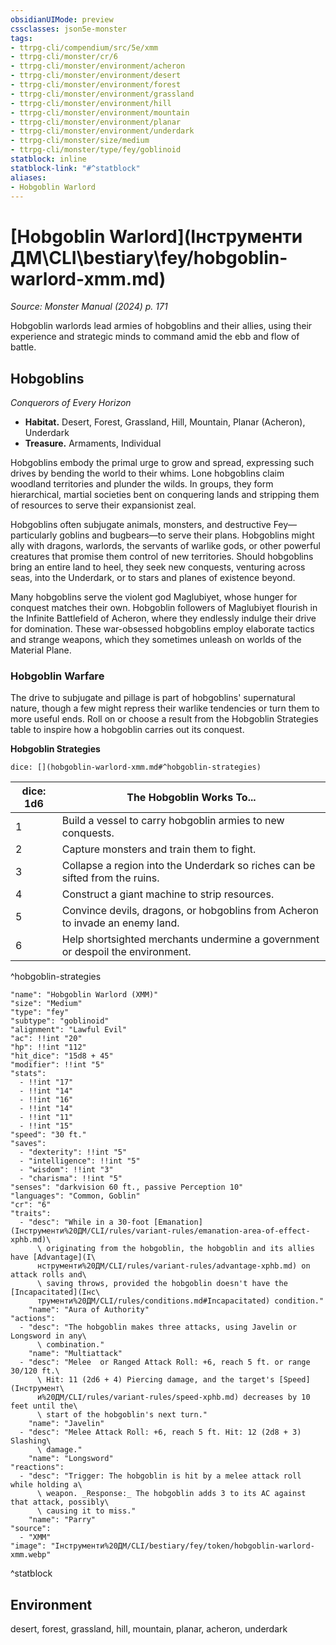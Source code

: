 ```yaml
---
obsidianUIMode: preview
cssclasses: json5e-monster
tags:
- ttrpg-cli/compendium/src/5e/xmm
- ttrpg-cli/monster/cr/6
- ttrpg-cli/monster/environment/acheron
- ttrpg-cli/monster/environment/desert
- ttrpg-cli/monster/environment/forest
- ttrpg-cli/monster/environment/grassland
- ttrpg-cli/monster/environment/hill
- ttrpg-cli/monster/environment/mountain
- ttrpg-cli/monster/environment/planar
- ttrpg-cli/monster/environment/underdark
- ttrpg-cli/monster/size/medium
- ttrpg-cli/monster/type/fey/goblinoid
statblock: inline
statblock-link: "#^statblock"
aliases:
- Hobgoblin Warlord
---
```

# [Hobgoblin Warlord](Інструменти ДМ\CLI\bestiary\fey/hobgoblin-warlord-xmm.md)
*Source: Monster Manual (2024) p. 171*  

Hobgoblin warlords lead armies of hobgoblins and their allies, using their experience and strategic minds to command amid the ebb and flow of battle.

## Hobgoblins

*Conquerors of Every Horizon*

- **Habitat.** Desert, Forest, Grassland, Hill, Mountain, Planar (Acheron), Underdark  
- **Treasure.** Armaments, Individual  

Hobgoblins embody the primal urge to grow and spread, expressing such drives by bending the world to their whims. Lone hobgoblins claim woodland territories and plunder the wilds. In groups, they form hierarchical, martial societies bent on conquering lands and stripping them of resources to serve their expansionist zeal.

Hobgoblins often subjugate animals, monsters, and destructive Fey—particularly goblins and bugbears—to serve their plans. Hobgoblins might ally with dragons, warlords, the servants of warlike gods, or other powerful creatures that promise them control of new territories. Should hobgoblins bring an entire land to heel, they seek new conquests, venturing across seas, into the Underdark, or to stars and planes of existence beyond.

Many hobgoblins serve the violent god Maglubiyet, whose hunger for conquest matches their own. Hobgoblin followers of Maglubiyet flourish in the Infinite Battlefield of Acheron, where they endlessly indulge their drive for domination. These war-obsessed hobgoblins employ elaborate tactics and strange weapons, which they sometimes unleash on worlds of the Material Plane.

### Hobgoblin Warfare

The drive to subjugate and pillage is part of hobgoblins' supernatural nature, though a few might repress their warlike tendencies or turn them to more useful ends. Roll on or choose a result from the Hobgoblin Strategies table to inspire how a hobgoblin carries out its conquest.

**Hobgoblin Strategies**

`dice: [](hobgoblin-warlord-xmm.md#^hobgoblin-strategies)`

| dice: 1d6 | The Hobgoblin Works To... |
|-----------|---------------------------|
| 1 | Build a vessel to carry hobgoblin armies to new conquests. |
| 2 | Capture monsters and train them to fight. |
| 3 | Collapse a region into the Underdark so riches can be sifted from the ruins. |
| 4 | Construct a giant machine to strip resources. |
| 5 | Convince devils, dragons, or hobgoblins from Acheron to invade an enemy land. |
| 6 | Help shortsighted merchants undermine a government or despoil the environment. |
^hobgoblin-strategies

```statblock
"name": "Hobgoblin Warlord (XMM)"
"size": "Medium"
"type": "fey"
"subtype": "goblinoid"
"alignment": "Lawful Evil"
"ac": !!int "20"
"hp": !!int "112"
"hit_dice": "15d8 + 45"
"modifier": !!int "5"
"stats":
  - !!int "17"
  - !!int "14"
  - !!int "16"
  - !!int "14"
  - !!int "11"
  - !!int "15"
"speed": "30 ft."
"saves":
  - "dexterity": !!int "5"
  - "intelligence": !!int "5"
  - "wisdom": !!int "3"
  - "charisma": !!int "5"
"senses": "darkvision 60 ft., passive Perception 10"
"languages": "Common, Goblin"
"cr": "6"
"traits":
  - "desc": "While in a 30-foot [Emanation](Інструменти%20ДМ/CLI/rules/variant-rules/emanation-area-of-effect-xphb.md)\
      \ originating from the hobgoblin, the hobgoblin and its allies have [Advantage](І\
      нструменти%20ДМ/CLI/rules/variant-rules/advantage-xphb.md) on attack rolls and\
      \ saving throws, provided the hobgoblin doesn't have the [Incapacitated](Інс\
      трументи%20ДМ/CLI/rules/conditions.md#Incapacitated) condition."
    "name": "Aura of Authority"
"actions":
  - "desc": "The hobgoblin makes three attacks, using Javelin or Longsword in any\
      \ combination."
    "name": "Multiattack"
  - "desc": "Melee  or Ranged Attack Roll: +6, reach 5 ft. or range 30/120 ft.\
      \ Hit: 11 (2d6 + 4) Piercing damage, and the target's [Speed](Інструмент\
      и%20ДМ/CLI/rules/variant-rules/speed-xphb.md) decreases by 10 feet until the\
      \ start of the hobgoblin's next turn."
    "name": "Javelin"
  - "desc": "Melee Attack Roll: +6, reach 5 ft. Hit: 12 (2d8 + 3) Slashing\
      \ damage."
    "name": "Longsword"
"reactions":
  - "desc": "Trigger: The hobgoblin is hit by a melee attack roll while holding a\
      \ weapon. _Response:_ The hobgoblin adds 3 to its AC against that attack, possibly\
      \ causing it to miss."
    "name": "Parry"
"source":
  - "XMM"
"image": "Інструменти%20ДМ/CLI/bestiary/fey/token/hobgoblin-warlord-xmm.webp"
```
^statblock

## Environment

desert, forest, grassland, hill, mountain, planar, acheron, underdark
